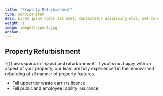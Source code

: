 ```yaml
---
title: "Property Refurbishment"
type: service-item
desc: Lorem ipsum dolor sit amet, consectetur adipiscing elit, sed do eiusmod tempor incididunt.
weight: 1
image: images/ripout.jpg
anchor: 
---
```

## Property Refurbishment

{{<company>}} are experts in 'rip out and refurbishment'. If you're not happy with an aspect of your property, our team are fully experienced in the removal and rebuilding of all manner of property features.

* Full upper tier waste carriers licence
* Full public and employee liability insurance
